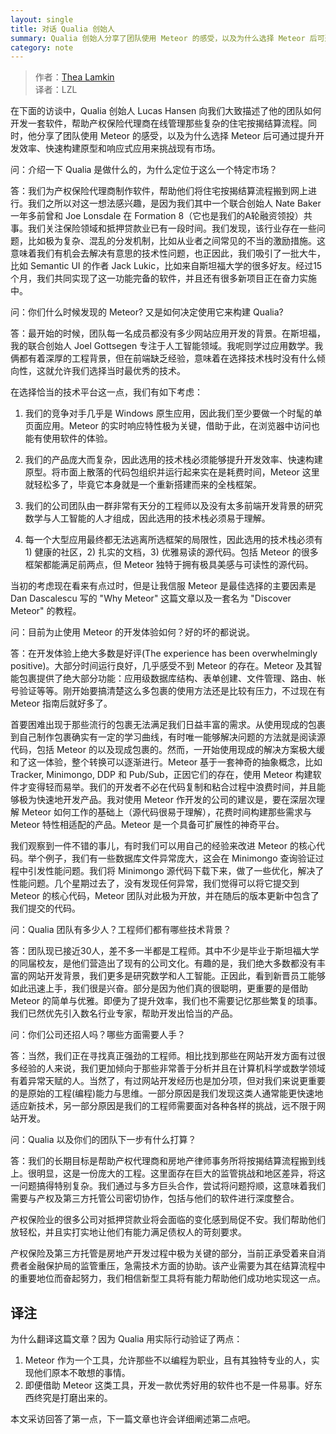 ```yaml
---
layout: single
title: 对话 Qualia 创始人
summary: Qualia 创始人分享了团队使用 Meteor 的感受，以及为什么选择 Meteor 后可通过提升开发效率、快速构建原型和响应式应用来挑战现有市场。
category: note
---
```


> 作者：[Thea Lamkin](http://info.meteor.com/blog/modernizing-the-real-estate-industry-with-meteor)<br>译者：LZL

在下面的访谈中，Qualia 创始人 Lucas Hansen 向我们大致描述了他的团队如何开发一套软件，帮助产权保险代理商在线管理那些复杂的住宅按揭结算流程。同时，他分享了团队使用 Meteor 的感受，以及为什么选择 Meteor 后可通过提升开发效率、快速构建原型和响应式应用来挑战现有市场。

问：介绍一下 Qualia 是做什么的，为什么定位于这么一个特定市场？

答：我们为产权保险代理商制作软件，帮助他们将住宅按揭结算流程搬到网上进行。我们之所以对这一想法感兴趣，是因为我们其中一个联合创始人 Nate Baker 一年多前曾和 Joe Lonsdale 在 Formation 8（它也是我们的A轮融资领投）共事。我们关注保险领域和抵押贷款业已有一段时间。我们发现，该行业存在一些问题，比如极为复杂、混乱的分发机制，比如从业者之间常见的不当的激励措施。这意味着我们有机会去解决有意思的技术性问题，也正因此，我们吸引了一批大牛，比如 Semantic UI 的作者 Jack Lukic，比如来自斯坦福大学的很多好友。经过15个月，我们共同实现了这一功能完备的软件，并且还有很多新项目正在奋力实施中。

问：你们什么时候发现的 Meteor? 又是如何决定使用它来构建 Qualia?

答：最开始的时候，团队每一名成员都没有多少网站应用开发的背景。在斯坦福，我的联合创始人 Joel Gottsegen 专注于人工智能领域。我呢则学过应用数学。我俩都有着深厚的工程背景，但在前端缺乏经验，意味着在选择技术栈时没有什么倾向性，这就允许我们选择当时最优秀的技术。

在选择恰当的技术平台这一点，我们有如下考虑：

1. 我们的竞争对手几乎是 Windows 原生应用，因此我们至少要做一个时髦的单页面应用。Meteor 的实时响应特性极为关键，借助于此，在浏览器中访问也能有使用软件的体验。

2. 我们的产品庞大而复杂，因此选用的技术栈必须能够提升开发效率、快速构建原型。将市面上散落的代码包组织并运行起来实在是耗费时间，Meteor 这里就轻松多了，毕竟它本身就是一个重新搭建而来的全栈框架。

3. 我们的公司团队由一群非常有天分的工程师以及没有太多前端开发背景的研究数学与人工智能的人才组成，因此选用的技术栈必须易于理解。

4. 每一个大型应用最终都无法逃离所选框架的局限性，因此选用的技术栈必须有 1) 健康的社区，2) 扎实的文档，3) 优雅易读的源代码。包括 Meteor 的很多框架都能满足前两点，但 Meteor 独特于拥有极具美感与可读性的源代码。

当初的考虑现在看来有点过时，但是让我信服 Meteor 是最佳选择的主要因素是 Dan Dascalescu 写的 "Why Meteor" 这篇文章以及一套名为 "Discover Meteor" 的教程。

问：目前为止使用 Meteor 的开发体验如何？好的坏的都说说。

答：在开发体验上绝大多数是好评(The experience has been overwhelmingly positive)。大部分时间运行良好，几乎感受不到 Meteor 的存在。Meteor 及其智能包裹提供了绝大部分功能：应用级数据库结构、表单创建、文件管理、路由、帐号验证等等。刚开始要搞清楚这么多包裹的使用方法还是比较有压力，不过现在有 Meteor 指南后就好多了。

首要困难出现于那些流行的包裹无法满足我们日益丰富的需求。从使用现成的包裹到自己制作包裹确实有一定的学习曲线，有时唯一能够解决问题的方法就是阅读源代码，包括 Meteor 的以及现成包裹的。然而，一开始使用现成的解决方案极大缓和了这一体验，整个转换可以逐渐进行。Meteor 基于一套神奇的抽象概念，比如 Tracker, Minimongo, DDP 和 Pub/Sub，正因它们的存在，使用 Meteor 构建软件才变得轻而易举。我们的开发者不必在代码复制和粘合过程中浪费时间，并且能够极为快速地开发产品。我对使用 Meteor 作开发的公司的建议是，要在深层次理解 Meteor 如何工作的基础上（源代码很易于理解），花费时间构建那些需求与 Meteor 特性相适配的产品。Meteor 是一个具备可扩展性的神奇平台。

我们观察到一件不错的事儿，有时我们可以用自己的经验来改进 Meteor 的核心代码。举个例子，我们有一些数据库文件异常庞大，这会在 Minimongo 查询验证过程中引发性能问题。我们将 Minimongo 源代码下载下来，做了一些优化，解决了性能问题。几个星期过去了，没有发现任何异常，我们觉得可以将它提交到 Meteor 的核心代码，Meteor 团队对此极为开放，并在随后的版本更新中包含了我们提交的代码。

问：Qualia 团队有多少人？工程师们都有哪些技术背景？

答：团队现已接近30人，差不多一半都是工程师。其中不少是毕业于斯坦福大学的同届校友，是他们营造出了现有的公司文化。有趣的是，我们绝大多数都没有丰富的网站开发背景，我们更多是研究数学和人工智能。正因此，看到新晋员工能够如此迅速上手，我们很是兴奋。部分是因为他们真的很聪明，更重要的是借助 Meteor 的简单与优雅。即便为了提升效率，我们也不需要记忆那些繁复的琐事。我们已然优先引入数名行业专家，帮助开发出恰当的产品。

问：你们公司还招人吗？哪些方面需要人手？

答：当然，我们正在寻找真正强劲的工程师。相比找到那些在网站开发方面有过很多经验的人来说，我们更加倾向于那些非常善于分析并且在计算机科学或数学领域有着异常天赋的人。当然了，有过网站开发经历也是加分项，但对我们来说更重要的是原始的工程(编程)能力与思维。一部分原因是我们发现这类人通常能更快速地适应新技术，另一部分原因是我们的工程师需要面对各种各样的挑战，远不限于网站开发。

问：Qualia 以及你们的团队下一步有什么打算？

答：我们的长期目标是帮助产权代理商和房地产律师事务所将按揭结算流程搬到线上。很明显，这是一份庞大的工程。这里面存在巨大的监管挑战和地区差异，将这一问题搞得特别复杂。我们通过与多方巨头合作，尝试将问题捋顺，这意味着我们需要与产权及第三方托管公司密切协作，包括与他们的软件进行深度整合。

产权保险业的很多公司对抵押贷款业将会面临的变化感到局促不安。我们帮助他们放轻松，并且实打实地让他们有能力满足债权人的苛刻要求。

产权保险及第三方托管是房地产开发过程中极为关键的部分，当前正承受着来自消费者金融保护局的监管重压，急需技术方面的协助。该产业需要为其在结算流程中的重要地位而奋起努力，我们相信新型工具将有能力帮助他们成功地实现这一点。

## 译注

为什么翻译这篇文章？因为 Qualia 用实际行动验证了两点：

1. Meteor 作为一个工具，允许那些不以编程为职业，且有其独特专业的人，实现他们原本不敢想的事情。
2. 即便借助 Meteor 这类工具，开发一款优秀好用的软件也不是一件易事。好东西终究是打磨出来的。

本文采访回答了第一点，下一篇文章也许会详细阐述第二点吧。
